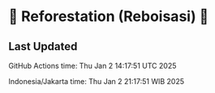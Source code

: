 
# 🌳 Reforestation (Reboisasi) 🌲

## Last Updated

GitHub Actions time: Thu Jan  2 14:17:51 UTC 2025

Indonesia/Jakarta time: Thu Jan  2 21:17:51 WIB 2025
